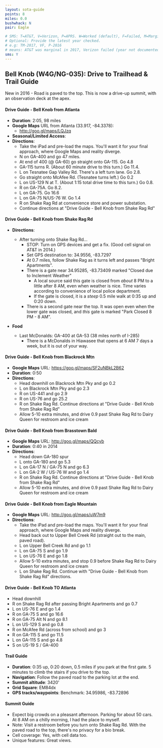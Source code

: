 ```yaml
---
layout: sota-guide
points: 8
miles: 0.0
bushwhack: N
pair: Eagle

# SMS: T=AT&T, V=Verizon, P=APRS. W=Worked (default), F=Failed, M=Marginal (some failed).
# Optional: Provide the latest year checked.
# e.g: TM-2017, VF, P-2016
# means: AT&T was marginal in 2017, Verizon failed (year not documented), APRS worked in 2016.
sms: Y
---
```

Bell Knob (W4G/NG-035): Drive to Trailhead & Trail Guide
--------------------------------------------------------

New in 2016 - Road is  paved to the top.  This is now a drive-up summit, with an observation deck at the apex.

#### Drive Guide - Bell Knob from Atlanta

* **Duration**: 2:05, 98 miles
* **Google Maps** URL from Atlanta (33.917, -84.3378): 
    * http://goo.gl/maps/LQJzq
* **Seasonal/Limited Access**:
* **Directions**:
    * Take the iPad and pre-load the maps.  You'll want it for your final approach, where Google Maps and reality diverge.
    * N on GA-400 and go 47 miles.
    * At end of 400 (@ GA-60) go straight onto GA-115. Go 4.8
    * GA-115 turns R.  (About 60 minute drive to this turn.) Go 11.4.
    * L on Tesnatee Gap Valley Rd. There's a left turn lane.  Go 2.8.
    * Go straight onto McAfee Rd. (Tesnatee turns left.)  Go 0.2
    * L on US-129 N at T. (About 1:15 total drive time to this turn.) Go 0.8.
    * R on GA-75A. Go 8.2.
    * L on GA-75.  Go 16.6
    * L on GA-75 N/US-76 W. Go 1.4
    * R on Shake Rag Rd at convenience store and power substation.
    * Continue directions at "Drive Guide - Bell Knob from Shake Rag Rd"

#### Drive Guide - Bell Knob from Shake Rag Rd
* **Directions**:
  * After turning onto Shake Rag Rd...
    * STOP: Turn on GPS devices and get a fix.  (Good cell signal on AT&T in 2014.)
    * Set GPS destination to: 34.9556, -83.7297
    * At 0.7 miles, follow Shake Rag as it turns left and passes "Bright Apartments".
    * There is a gate near 34.95285, -83.73409 marked "Closed due to Inclement Weather"
        * A local source said this gate is closed from *about* 8 PM to a little after 8 AM, even when weather is nice.  Time varies according to convenience of local police department.
        * If the gate is closed, it is a *steep* 0.5 mile walk at 0:35 up and 0:20 down.
    * There is a second gate near the top.  It was open even when the lower gate was closed, and *this* gate is marked "Park Closed 8 PM - 8 AM".

* **Food**
    * Last McDonalds:  GA-400 at GA-53 (38 miles north of I-285)
        * There is a McDonalds in Hiawasee that opens at 6 AM 7 days a week, but it is out of your way.

#### Drive Guide - Bell Knob from Blackrock Mtn
* **Google Maps** URL: https://goo.gl/maps/SF2uNBkL2B62
* **Duration**: 0:50
* **Directions**: 
    * Head downhill on Blackrock Mtn Pky and go 0.2
    * L on Blackrock Mtn Pky and go 2.3
    * R on US-441 and go 2.9
    * R on US-76 and go 25.2
    * R on Shake Rag Rd.  Continue directions at "Drive Guide - Bell Knob from Shake Rag Rd"
    * Allow 5-10 extra minutes, and drive 0.9 past Shake Rag Rd to Dairy Queen for restroom and ice cream

#### Drive Guide - Bell Knob from Brasstown Bald
* **Google Maps** URL: http://goo.gl/maps/QQcyb
* **Duration**: 0:40 in 2014
* **Directions**: 
    * Head down GA-180 spur
    * L onto GA-180 and go 5.3
    * L on GA-17 N / GA-75 N and go 6.3
    * L on GA-2 W / US-76 W and go 1.4
    * R on Shake Rag Rd.  Continue directions at "Drive Guide - Bell Knob from Shake Rag Rd"
    * Allow 5-10 extra minutes, and drive 0.9 past Shake Rag Rd to Dairy Queen for restroom and ice cream

#### Drive Guide - Bell Knob from Eagle Mountain
* **Google Maps** URL: http://goo.gl/maps/uW7m9
* **Directions**:
    * Take the iPad and pre-load the maps.  You'll want it for your final approach, where Google Maps and reality diverge.
    * Head back out to Upper Bell Creek Rd (straight out to the main, paved road).
    * L on Upper Bell Creek Rd and go 1.1
    * L on GA-75 S and go 1.9
    * L on US-76 E and go 1.8
    * Allow 5-10 extra minutes, and stop 0.9 before Shake Rag Rd to Dairy Queen for restroom and ice cream
    * L on Shake Rag Rd.  Continue with "Drive Guide - Bell Knob from Shake Rag Rd" directions.

#### Drive Guide - Bell Knob TO Atlanta
* Head downhill
* R on Shake Rag Rd after passing Bright Apartments and go 0.7
* L on US-76 E and go 1.4
* R on GA-75 S and go 16.6
* R on GA-75 Alt N and go 8.1
* L on US-129 S and go 0.8
* R on McAfee Rd (across from school) and go 3
* R on GA-115 S and go 11.5
* L on GA-115 S and go 4.8
* S on US-19 S / GA-400

#### Trail Guide

* **Duration**: 0:35 up, 0:20 down, 0.5 miles if you park at the first gate.  5 minutes to climb the stairs if you drive to the top.
* **Navigation**: Follow the paved road to the parking lot at the end.
* **Summit altitude**: 3420'
* **Grid Square**: EM84dx
* **GPS tracks/waypoints**: Benchmark: 34.95986, -83.72896

#### Summit Guide

* Expect big crowds on a pleasant afternoon.  Parking for about 50 cars.  At 8 AM on a chilly morning, I had the place to myself.
* Note: Visit a restroom before you turn onto Shake Rag Rd.  With the paved road to the top, there's no privacy for a bio break.
* Cell coverage: Yes, with cell data too.
* Unique features: Great views.
